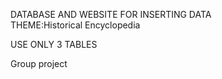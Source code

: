 DATABASE AND WEBSITE FOR INSERTING DATA  
THEME:Historical Encyclopedia

USE ONLY 3 TABLES

Group project 
